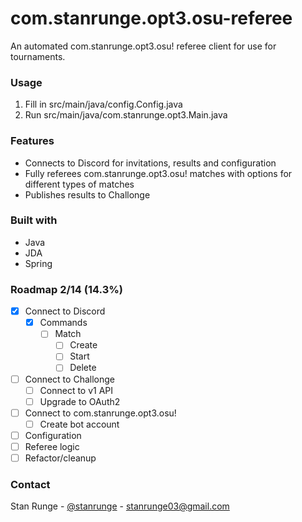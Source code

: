 # com.stanrunge.opt3.osu-referee
An automated com.stanrunge.opt3.osu! referee client for use for tournaments.

### Usage
1. Fill in src/main/java/config.Config.java
2. Run src/main/java/com.stanrunge.opt3.Main.java

### Features
- Connects to Discord for invitations, results and configuration
- Fully referees com.stanrunge.opt3.osu! matches with options for different types of matches
- Publishes results to Challonge

### Built with
- Java
- JDA
- Spring

### Roadmap 2/14 (14.3%)
- [x] Connect to Discord
  - [x] Commands
    - [ ] Match
      - [ ] Create
      - [ ] Start
      - [ ] Delete
- [ ] Connect to Challonge
  - [ ] Connect to v1 API
  - [ ] Upgrade to OAuth2
- [ ] Connect to com.stanrunge.opt3.osu!
  - [ ] Create bot account
- [ ] Configuration
- [ ] Referee logic
- [ ] Refactor/cleanup

### Contact
Stan Runge - [@stanrunge](https://www.twitter.com/stanrunge) - stanrunge03@gmail.com

